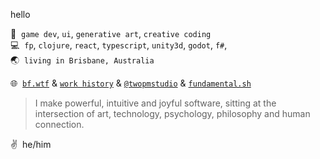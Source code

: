 hello

👤&nbsp; `game dev`, `ui`, `generative art`, `creative coding`<br/>
💻&nbsp; `fp`, `clojure`, `react`, `typescript`, `unity3d`, `godot`, `f#`, <br/>
🌏&nbsp; `living in Brisbane, Australia`

🌐&nbsp; [`bf.wtf`](https://bf.wtf) & [`work history`](https://cv.bf.wtf) & [`@twopmstudio`](https://twitter.com/@twopmstudio) & [`fundamental.sh`](https://fundamental.sh)

> I make powerful, intuitive and joyful software, sitting at the intersection of art, technology, psychology, philosophy and human connection.

✌️ &nbsp;he/him 



<!--
**bfollington/bfollington** is a ✨ _special_ ✨ repository because its `README.md` (this file) appears on your GitHub profile.

Here are some ideas to get you started:

- 🔭 I’m currently working on ...
- 🌱 I’m currently learning ...
- 👯 I’m looking to collaborate on ...
- 🤔 I’m looking for help with ...
- 💬 Ask me about ...
- 📫 How to reach me: ...
- 😄 Pronouns: ...
- ⚡ Fun fact: ...
-->
